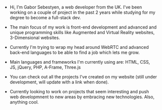 - Hi, I’m Gabor Sebestyen, a web developer from the UK. I've been working on a couple of project in the past 2 years while studying for my degree to become a full-stack dev.

- The main focus of my work is front-end development and advanced and unique programming skills like Augmented and Virtual Reality websites, 3-Dimensional websites.

- Currently I'm trying to wrap my head around WebRTC and advanced back-end languages to be able to find a job which lets me grow.

- Main languages and frameworks I'm currently using are: HTML, CSS, JS, jQuery, PHP, A-Frame, Three.js

- You can check out all the projects I've created on my website (still under development, will update with a link when done).

- Currently looking to work on projects that seem interesting and push web developmnent to new areas by embracing new technologies. Also, anything cool.



